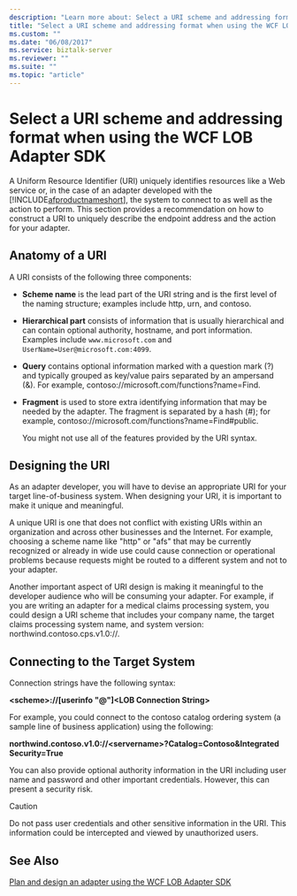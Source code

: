 ```yaml
---
description: "Learn more about: Select a URI scheme and addressing format when using the WCF LOB Adapter SDK"
title: "Select a URI scheme and addressing format when using the WCF LOB Adapter SDK"
ms.custom: ""
ms.date: "06/08/2017"
ms.service: biztalk-server
ms.reviewer: ""
ms.suite: ""
ms.topic: "article"
---
```

# Select a URI scheme and addressing format when using the WCF LOB Adapter SDK
A Uniform Resource Identifier (URI) uniquely identifies resources like a Web service or, in the case of an adapter developed with the [!INCLUDE[afproductnameshort](../../includes/afproductnameshort-md.md)], the system to connect to as well as the action to perform. This section provides a recommendation on how to construct a URI to uniquely describe the endpoint address and the action for your adapter.  
  
## Anatomy of a URI  
 A URI consists of the following three components:  
  
- **Scheme name** is the lead part of the URI string and is the first level of the naming structure; examples include http, urn, and contoso.  
  
- **Hierarchical part** consists of information that is usually hierarchical and can contain optional authority, hostname, and port information. Examples include `www.microsoft.com` and `UserName=User@microsoft.com:4099`.  
  
- **Query** contains optional information marked with a question mark (?) and typically grouped as key/value pairs separated by an ampersand (&). For example, contoso://microsoft.com/functions?name=Find.  
  
- **Fragment** is used to store extra identifying information that may be needed by the adapter. The fragment is separated by a hash (#); for example, contoso://microsoft.com/functions?name=Find#public.  
  
  You might not use all of the features provided by the URI syntax.  
  
## Designing the URI  
 As an adapter developer, you will have to devise an appropriate URI for your target line-of-business system. When designing your URI, it is important to make it unique and meaningful.  
  
 A unique URI is one that does not conflict with existing URIs within an organization and across other businesses and the Internet. For example, choosing a scheme name like "http" or "afs" that may be currently recognized or already in wide use could cause connection or operational problems because requests might be routed to a different system and not to your adapter.  
  
 Another important aspect of URI design is making it meaningful to the developer audience who will be consuming your adapter. For example, if you are writing an adapter for a medical claims processing system, you could design a URI scheme that includes your company name, the target claims processing system name, and system version: northwind.contoso.cps.v1.0://.  
  
## Connecting to the Target System  
 Connection strings have the following syntax:  
  
 **\<scheme\>://[userinfo "\@"]\<LOB Connection String\>**  
  
 For example, you could connect to the contoso catalog ordering system (a sample line of business application) using the following:  
  
 **northwind.contoso.v1.0://\<servername\>?Catalog=Contoso&Integrated Security=True**  
  
 You can also provide optional authority information in the URI including user name and password and other important credentials. However, this can present a security risk.  
  
> [!CAUTION]
>  Do not pass user credentials and other sensitive information in the URI. This information could be intercepted and viewed by unauthorized users.  
  
## See Also  
 [Plan and design an adapter using the WCF LOB Adapter SDK](../../adapters-and-accelerators/wcf-lob-adapter-sdk/plan-and-design-an-adapter-using-the-wcf-lob-adapter-sdk.md)
